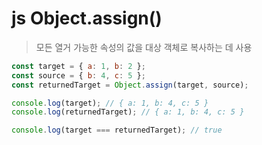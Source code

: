 # js Object.assign()

> 모든 열거 가능한 속성의 값을 대상 객체로 복사하는 데 사용

```js
const target = { a: 1, b: 2 };
const source = { b: 4, c: 5 };
const returnedTarget = Object.assign(target, source);

console.log(target); // { a: 1, b: 4, c: 5 }
console.log(returnedTarget); // { a: 1, b: 4, c: 5 }

console.log(target === returnedTarget); // true
```
